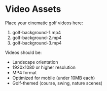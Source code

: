 # Video Assets

Place your cinematic golf videos here:

1. golf-background-1.mp4
2. golf-background-2.mp4  
3. golf-background-3.mp4

Videos should be:
- Landscape orientation
- 1920x1080 or higher resolution
- MP4 format
- Optimized for mobile (under 10MB each)
- Golf-themed (course, swing, nature scenes)